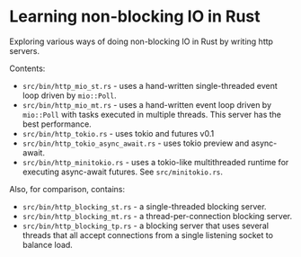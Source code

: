 # Learning non-blocking IO in Rust

Exploring various ways of doing non-blocking IO in Rust by writing http servers.

Contents:
* `src/bin/http_mio_st.rs` - uses a hand-written single-threaded event loop driven by `mio::Poll`.
* `src/bin/http_mio_mt.rs` - uses a hand-written event loop driven by `mio::Poll` with tasks executed in multiple threads. This server has the best performance.
* `src/bin/http_tokio.rs` - uses tokio and futures v0.1
* `src/bin/http_tokio_async_await.rs` - uses tokio preview and async-await.
* `src/bin/http_minitokio.rs` - uses a tokio-like multithreaded runtime for executing async-await futures. See `src/minitokio.rs`.

Also, for comparison, contains:
* `src/bin/http_blocking_st.rs` - a single-threaded blocking server.
* `src/bin/http_blocking_mt.rs` - a thread-per-connection blocking server.
* `src/bin/http_blocking_tp.rs` - a blocking server that uses several threads that all accept connections from a single listening socket to balance load.
